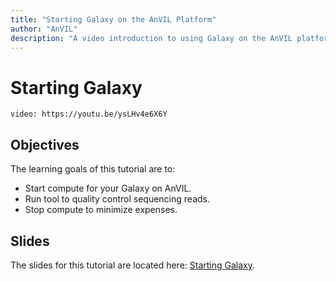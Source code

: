 ```yaml
---
title: "Starting Galaxy on the AnVIL Platform"
author: "AnVIL"
description: "A video introduction to using Galaxy on the AnVIL platform."
---
```


# Starting Galaxy

`video: https://youtu.be/ysLHv4e6X6Y`

## Objectives

The learning goals of this tutorial are to:

* Start compute for your Galaxy on AnVIL.
* Run tool to quality control sequencing reads.
* Stop compute to minimize expenses.

## Slides

The slides for this tutorial are located here: [Starting Galaxy](https://docs.google.com/presentation/d/1yYCg4cPVBMMDghT17B4XzROieqyMH99Ex9nMm_Scm9Q/edit#slide=id.p).
